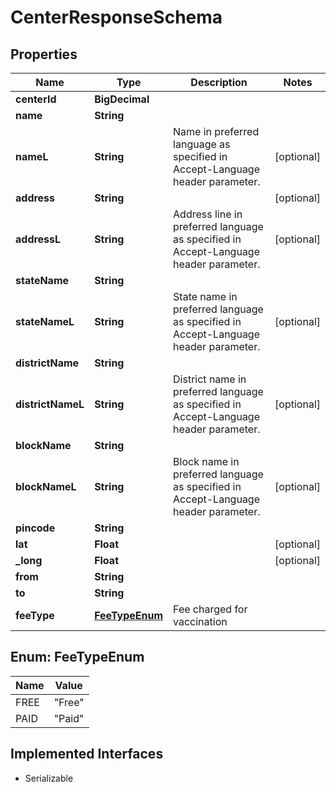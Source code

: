 

# CenterResponseSchema

## Properties

Name | Type | Description | Notes
------------ | ------------- | ------------- | -------------
**centerId** | **BigDecimal** |  | 
**name** | **String** |  | 
**nameL** | **String** | Name in preferred language as specified in Accept-Language header parameter. |  [optional]
**address** | **String** |  |  [optional]
**addressL** | **String** | Address line in preferred language as specified in Accept-Language header parameter. |  [optional]
**stateName** | **String** |  | 
**stateNameL** | **String** | State name in preferred language as specified in Accept-Language header parameter. |  [optional]
**districtName** | **String** |  | 
**districtNameL** | **String** | District name in preferred language as specified in Accept-Language header parameter. |  [optional]
**blockName** | **String** |  | 
**blockNameL** | **String** | Block name in preferred language as specified in Accept-Language header parameter. |  [optional]
**pincode** | **String** |  | 
**lat** | **Float** |  |  [optional]
**_long** | **Float** |  |  [optional]
**from** | **String** |  | 
**to** | **String** |  | 
**feeType** | [**FeeTypeEnum**](#FeeTypeEnum) | Fee charged for vaccination | 



## Enum: FeeTypeEnum

Name | Value
---- | -----
FREE | &quot;Free&quot;
PAID | &quot;Paid&quot;


## Implemented Interfaces

* Serializable


